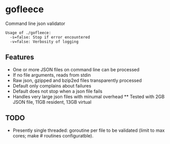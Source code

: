 # gofleece
Command line json validator

```
Usage of ./gofleece:
  -s=false: Stop if error encountered
  -v=false: Verbosity of logging
  ```

## Features
* One or more JSON files on command line can be processed
* If no file arguments, reads from stdin
* Raw json, gzipped and bzip2ed files transparently processed
* Default only complains about failures
* Default does not stop when a json file fails
* Handles very large json files with minumal overhead
** Tested with 2GB JSON file, 11GB resident, 13GB virtual

## TODO
* Presently single threaded: goroutine per file to be validated (limit to max cores; make # routines configuratble).
